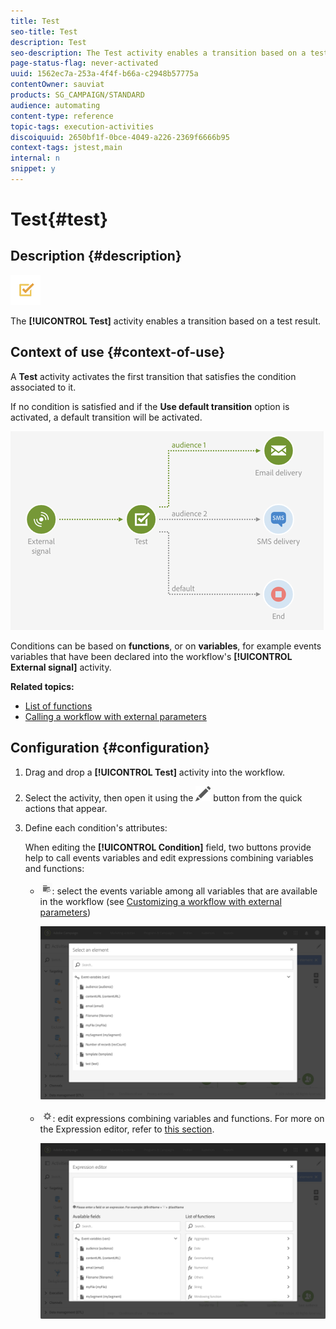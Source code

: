 ```yaml
---
title: Test
seo-title: Test
description: Test
seo-description: The Test activity enables a transition based on a test result.
page-status-flag: never-activated
uuid: 1562ec7a-253a-4f4f-b66a-c2948b57775a
contentOwner: sauviat
products: SG_CAMPAIGN/STANDARD
audience: automating
content-type: reference
topic-tags: execution-activities
discoiquuid: 2650bf1f-0bce-4049-a226-2369f6666b95
context-tags: jstest,main
internal: n
snippet: y
---
```


# Test{#test}

## Description {#description}

![](assets/test.png)

The **[!UICONTROL Test]** activity enables a transition based on a test result.

## Context of use {#context-of-use}

A **Test** activity activates the first transition that satisfies the condition associated to it.

If no condition is satisfied and if the **Use default transition** option is activated, a default transition will be activated.

![](assets/wkf_test_activity_example.png)

Conditions can be based on **functions**, or on **variables**, for example events variables that have been declared into the workflow's **[!UICONTROL External signal]** activity.

**Related topics:**

* [List of functions](../../automating/using/list-of-functions.md)
* [Calling a workflow with external parameters](../../automating/using/calling-a-workflow-with-external-parameters.md)

## Configuration {#configuration}

1. Drag and drop a **[!UICONTROL Test]** activity into the workflow.
1. Select the activity, then open it using the ![](assets/edit_darkgrey-24px.png) button from the quick actions that appear.
1. Define each condition's attributes:

   When editing the **[!UICONTROL Condition]** field, two buttons provide help to call events variables and edit expressions combining variables and functions:

    * ![](assets/extsignal_picker.png): select the events variable among all variables that are available in the workflow (see [Customizing a workflow with external parameters](../../automating/using/calling-a-workflow-with-external-parameters.md#customizing-a-workflow-with-external-parameters))
    
      ![](assets/wkf_test_activity_variables.png)

    * ![](assets/extsignal_expression_editor.png): edit expressions combining variables and functions. For more on the Expression editor, refer to [this section](../../automating/using/advanced-expression-editing.md).
    
      ![](assets/wkf_test_activity_variables_expression.png)

